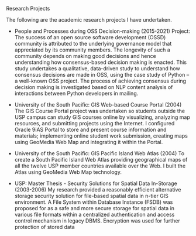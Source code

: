 Research Projects

The following are the academic research projects I have undertaken.

- People and Processes during OSS Decision-making (2015-2021)
Project: The success of an open source software development (OSSD) community is
attributed to the underlying governance model that appreciated by its community
members. The longevity of such a community depends on making good decisions and
hence understanding how consensus-based decision making is enacted. This study
undertakes a qualitative, data-driven study to understand how consensus decisions are
made in OSS, using the case study of Python – a well-known OSS project. The process
of achieving consensus during decision making is investigated based on NLP content
analysis of interactions between Python developers in mailing.

- University of the South Pacific: GIS Web-based Course Portal (2004)
The GIS Course Portal project was undertaken so students outside the USP campus can study GIS courses
online by visualizing, analyzing map resources, and submitting projects using the Internet. I configured Oracle
9iAS Portal to store and present course information and materials; implementing online student work
submission, creating maps using GeoMedia Web Map and integrating it within the Portal.

- University of the South Pacific: GIS Pacific Island Web Atlas (2004)
To create a South Pacific Island Web Atlas providing geographical maps of all the twelve USP member
countries available over the Web. I built the Atlas using GeoMedia Web Map technology.

- USP: Master Thesis - Security Solutions for Spatial Data In-Storage (2003-2006)
My research provided a reasonably efficient alternative storage security solution for file-based spatial data in
n-tier GIS environment. A File System within Database Instance (FSDB) was proposed for as a safe and more
secure storage for spatial data in various file formats within a centralized authentication and access control
mechanism in legacy DBMS. Encryption was used for further protection of stored data

